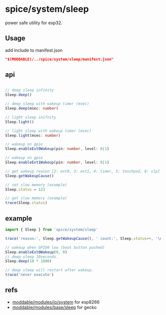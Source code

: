 spice/system/sleep
================

power safe utility for esp32.

Usage
----------------
add include to manifest.json

```json
"$(MODDABLE)/../spice/system/sleep/manifest.json"
```

api
----------------

```typescript

// deep sleep infinity
Sleep.deep()

// deep sleep with wakeup timer (msec)
Sleep.deep(msec: number)

// light sleep inifnity
Sleep.light()

// light sleep with wakeup timer (msec)
Sleep.light(msec: number)

// wakeup on gpio
Sleep.enableExt0Wakeup(pin: number, level: 0|1)

// wakeup on gpio
Sleep.enableExt1Wakeup(pin: number, level: 0|1)

// get wakeup reason [2: ext0, 3: ext1, 4: timer, 5: touchpad, 6: ulp]
Sleep.getWakeupCause()

// set slow memory (example)
Sleep.status = 123

// get slow memory (example)
trace(Sleep.status)
```


example
-----------------

```javascript
import { Sleep } from 'spice/system/sleep'

trace('reason:', Sleep.getWakeupCause(), ' count:', Sleep.status++, '\n')

// wakeup when GPIO0 low (boot button pushed)
Sleep.enableExt0Wakeup(0, 0)
// deep sleep 10seconds.
Sleep.deep(10 * 1000)

// deep sleep will restart after wakeup.
trace('never execute')
```


refs
------------------
* [moddable/modules/io/system](https://github.com/Moddable-OpenSource/moddable/blob/public/modules/io/system/) for esp8266
* [moddable/modules/base/sleep](https://github.com/Moddable-OpenSource/moddable/tree/public/modules/base/sleep/) for gecko
